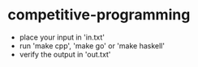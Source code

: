 # competitive-programming

* place your input in 'in.txt'
* run 'make cpp', 'make go' or 'make haskell'
* verify the output in 'out.txt'
